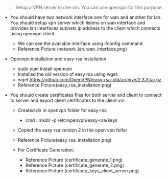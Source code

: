 > Setup a VPN server in one vm. You can use openvpn for this purpose.

+ You should have two network interface one for wan and another for lan. You should setup vpn server which listens on wan interface and provides lan interfaces subnets ip address to the client which connects using openvpn client.

    - We can see the available interface using  ifconfig command.
    - Reference Picture (network_lan_wan_interface.png)

+ Openvpn installation and easy-rsa installation.   
    - sudo yum install openvpn
    - Installed the old version of easy rsa using wget.
    - wget https://github.com/OpenVPN/easy-rsa-old/archive/2.3.3.tar.gz
    - Reference Picture(easy_rsa_installation.png)

+ You should create certificates files for both server and client to connect to server and export client certificates to the client vm.
    - Created dir in openvpn folder for easy-rsa
        - cmd : mkdir -p /etc/openvpn/easy-rsa/keys
    - Copied the easy rsa version 2 in the open vpn folfer 
    - Reference Picture(easy_rsa_installation.png)

    - For Certificate Generation:
        - Reference Picture (certificate_generate_1.png)
        - Reference Picture (certificate_generate_2.png)
        - Reference Picture (certificate_keys_client_server.png)





